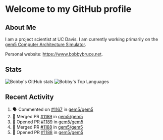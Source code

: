 # Welcome to my GitHub profile

## About Me

I am a project scientist at UC Davis. I am currently working primarily on the [gem5 Computer Architecture Simulator](https://github.com/gem5).

Personal website: <https://www.bobbybruce.net>.

## Stats

![Bobby's GitHub stats](https://github-readme-stats.vercel.app/api?username=bobbyrbruce&show_icons=true&theme=responsive&include_all_commits=true&count_private=true&show=reviews&disable_animations=true)
![Bobby's Top Languages ](https://github-readme-stats.vercel.app/api/top-langs/?username=bobbyrbruce&layout=compact&theme=responsive&count_private=true&langs_count=10&disable_animations=true)

## Recent Activity

<!--START_SECTION:activity-->
1. 🗣 Commented on [#1167](https://github.com/gem5/gem5/pull/1167#issuecomment-2159475649) in [gem5/gem5](https://github.com/gem5/gem5)
2. 🎉 Merged PR [#1189](https://github.com/gem5/gem5/pull/1189) in [gem5/gem5](https://github.com/gem5/gem5)
3. 💪 Opened PR [#1189](https://github.com/gem5/gem5/pull/1189) in [gem5/gem5](https://github.com/gem5/gem5)
4. 🎉 Merged PR [#1188](https://github.com/gem5/gem5/pull/1188) in [gem5/gem5](https://github.com/gem5/gem5)
5. 💪 Opened PR [#1188](https://github.com/gem5/gem5/pull/1188) in [gem5/gem5](https://github.com/gem5/gem5)
<!--END_SECTION:activity-->
